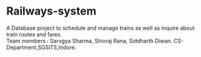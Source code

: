 # Railways-system
A Database project to schedule and manage trains as well as inquire about train routes and fares.       
Team members : Sarvgya Sharma, Shivraj Rana, Siddharth Diwan.
CS-Department,SGSITS,Indore.
